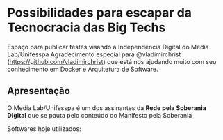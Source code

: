 # Possibilidades para escapar da Tecnocracia das Big Techs
Espaço para publicar testes visando a Independência Digital do Media Lab/Unifesspa
Agradecimento especial para @vladimirchrist (https://github.com/vladimirchrist) que está nos ajudando muito com seu conhecimento em Docker e Arquitetura de Software.

## Apresentação
O Media Lab/Unifesspa é um dos assinantes da **Rede pela Soberania Digital** que se pauta pelo conteúdo do Manifesto pela Soberania 

Softwares hoje utilizados:

